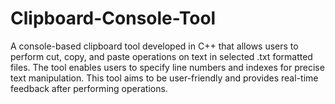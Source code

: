 # Clipboard-Console-Tool
A console-based clipboard tool developed in C++ that allows users to perform cut, copy, and paste operations on text in selected .txt formatted files. The tool enables users to specify line numbers and indexes for precise text manipulation. This tool aims to be user-friendly and provides real-time feedback after performing operations.
